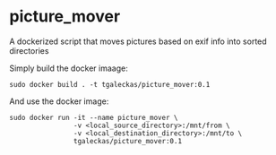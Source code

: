 # picture_mover
A dockerized script that moves pictures based on exif info into sorted directories

Simply build the docker imaage:

```sudo docker build . -t tgaleckas/picture_mover:0.1```

And use the docker image:

```
sudo docker run -it --name picture_mover \
                -v <local_source_directory>:/mnt/from \
                -v <local_destination_directory>:/mnt/to \
                tgaleckas/picture_mover:0.1
```
